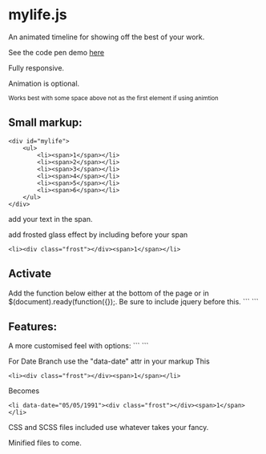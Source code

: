 # mylife.js

An animated timeline for showing off the best of your work.

See the code pen demo <a target="_blank" href="http://codepen.io/overlyenginnered/full/doNNOw/">here</a> <br>

Fully responsive.

Animation is optional.

<small>Works best with some space above not as the first element if using animtion</small>

<h2>Small markup:</h2>

```
<div id="mylife">
	<ul>
		<li><span>1</span></li>
		<li><span>2</span></li>
		<li><span>3</span></li>
		<li><span>4</span></li>
		<li><span>5</span></li>
		<li><span>6</span></li>
	</ul>
</div>
```
add your text in the span.

add frosted glass effect by including before your span
<br>
```
<li><div class="frost"></div><span>1</span></li>
```
<h2>Activate</h2>
Add the function below either at the bottom of the page or in $(document).ready(function({});. Be sure to include jquery before this.
```
<script>
	createmylife();
</script>
```
<h2>Features:</h2>
A more customised feel with options:
```
<script>
	createmylife({
		lineheight : 400, // distance between branches default is 300
		branchrad : 20, // branchradius default is 20
		branchwidth : 5, // branch thickness default is 4
		branchtype : "arrow", // branch type. currently "circle", "arrow" or "date"(see below for extra markup) default is "circle"
		branchfill : "#fff", // fill color for branches default is none
		treecolor : "#fff", // tree color default is #181818
		treewidth : 5, // tree width default is 4
		animation : true // disable slide in animations default is on
	});
</script>
```

For Date Branch use the "data-date" attr in your markup
This
```
<li><div class="frost"></div><span>1</span></li>
```
Becomes
```
<li data-date="05/05/1991"><div class="frost"></div><span>1</span></li>
```
CSS and SCSS files included use whatever takes your fancy.

Minified files to come.